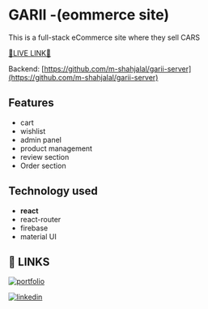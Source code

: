 # GARII -(eommerce site)

This is a full-stack eCommerce site where they sell CARS

[🔷LIVE LINK🔷 ](https://car-ecommerce-4870d.web.app/)

Backend: [https://github.com/m-shahjalal/garii-server](https://github.com/m-shahjalal/garii-server)

## Features

-   cart
-   wishlist
-   admin panel
-   product management
-   review section
-   Order section

## Technology used

-   **react**
-   react-router
-   firebase
-   material UI

## 🔗 LINKS

[![portfolio](https://img.shields.io/badge/my_portfolio-000?style=for-the-badge&logo=ko-fi&logoColor=white)](https://www.shahjalal.net/)

[![linkedin](https://img.shields.io/badge/linkedin-0A66C2?style=for-the-badge&logo=linkedin&logoColor=white)](https://www.linkedin.com/in/m-shahjalal)
